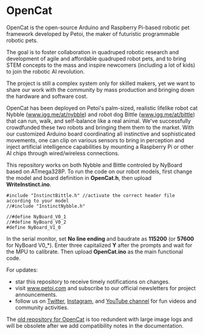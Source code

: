 # OpenCat

OpenCat is the open-source Arduino and Raspberry Pi-based robotic pet framework developed by Petoi, the maker of futuristic programmable robotic pets.

The goal is to foster collaboration in quadruped robotic research and development of agile and affordable quadruped robot pets, and to bring STEM concepts to the mass and inspire newcomers (including a lot of kids) to join the robotic AI revolution.

The project is still a complex system only for skilled makers, yet we want to share our work with the community by mass production and bringing down the hardware and software cost.

OpenCat has been deployed on Petoi's palm-sized, realistic lifelike robot cat Nybble (www.igg.me/at/nybble) and robot dog Bittle (www.igg.me/at/bittle) that can run, walk, and self-balance like a real animal.  We've successfully crowdfunded these two robots and bringing them them to the market.  With our customized Arduino board coordinating all instinctive and sophisticated movements, one can clip on various sensors to bring in perception and inject artificial intelligence capabilities by mounting a Raspberry Pi or other AI chips through wired/wireless connections.

This repository works on both Nybble and Bittle controled by NyBoard based on ATmega328P. To run the code on our robot models, first change the model and board definition in **OpenCat.h**, then upload **WriteInstinct.ino**.

```
#include "InstinctBittle.h" //activate the correct header file according to your model
//#include "InstinctNybble.h"

//#define NyBoard_V0_1
//#define NyBoard_V0_2
#define NyBoard_V1_0
```

In the serial monitor, set **No line ending** and baudrate as **115200** (or **57600** for NyBoard V0_\*). Enter three capitalized **Y** after the prompts and wait for the MPU to calibrate. Then upload **OpenCat.ino** as the main functional code. 

For updates:
* star this repository to receive timely notifications on changes.
* visit www.petoi.com and subscribe to our official newsletters for project announcements.
* follow us on [Twitter](https://twitter.com/petoicamp), [Instagram](https://www.instagram.com/petoicamp/), and [YouTube channel](https://www.youtube.com/c/rongzhongli) for fun videos and community activities.

The [old repository for OpenCat](https://github.com/PetoiCamp/OpenCat-Old) is too redundent with large image logs and will be obsolete after we add compatibility notes in the documentation.
